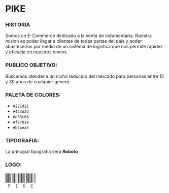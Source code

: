 # PIKE

### HISTORIA

Somos un E-Commerce dedicado a la venta de indumentaria. Nuestra mision es poder llegar a clientes de todas partes del pais y poder abastecerlos por medio de un sistema de logistica que nos permite rapidez y eficacia en nuestros envios.

### PUBLICO OBJETIVO:

Buscamos atender a un nicho reducido del mercado para personas entre 15 y 30 años de cualquier genero.

### PALETA DE COLORES:

- `#221d21`
- `#433d3d`
- `#e33c08`
- `#f77014`
- `#b7aea5`

### TIPOGRAFIA:

La principal tipografia sera **Roboto**

### LOGO:

![img](https://raw.githubusercontent.com/Alejuda/fino-pike/main/img/PIKE.png)

